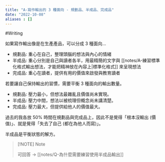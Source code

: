 ```yaml
---
title: "A-寫作輸出的 3 種面向 - 規劃品、半成品、完成品"
date: "2022-10-08"
aliases : []
---
```

#Writing 

如果寫作輸出像是在生產產品，可以分成 3 種面向...

- 規劃品: 重心在自己，整理頭腦的想法與內心的情緒
- 半成品: 重心分別是自己與讀者各半，用最精簡的文字與 [[notes/A-練習標準化格式輸出想法，才能把精神放在內容上|標準化格式]] 來呈現想法 
- 完成品: 重心在讀者，提供有用的價值來啟發與教育讀者

若要讓自己保持輸出的習慣，需要平衡 3 種面向的輸出數量。

- 規劃品: 壓力最小，但想法最雜亂且價值尚未實現。
- 半成品: 壓力中間，想法以被梳理但概念尚未講清楚。
- 完成品: 壓力最大，但提供給他人的價值最大。

過去的我各放 50% 時間在規劃品與完成品上，因此不是覺得「根本沒輸出 (價值)」、就是覺得「失去了自己 (都在為他人而寫)」。

半成品是平衡狀態的解方。

> [!NOTE] Note
> 
> 可回答 ->   [[notes/Q-為什麼需要練習使用半成品輸出]]



